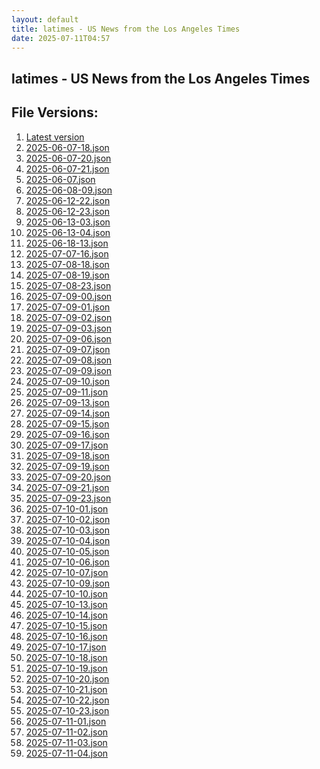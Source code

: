 ```yaml
---
layout: default
title: latimes - US News from the Los Angeles Times
date: 2025-07-11T04:57
---
```


## latimes - US News from the Los Angeles Times

<div id="data-chart"></div>
<div id="data-table"></div>
<script>
document.addEventListener('DOMContentLoaded', function(){
  document.getElementById('data-table').textContent = 'This source isn't supported for tables yet.';
});
</script>

## File Versions:
1. [Latest version](./latest.json)
2. [2025-06-07-18.json](./2025-06-07-18.json)
3. [2025-06-07-20.json](./2025-06-07-20.json)
4. [2025-06-07-21.json](./2025-06-07-21.json)
5. [2025-06-07.json](./2025-06-07.json)
6. [2025-06-08-09.json](./2025-06-08-09.json)
7. [2025-06-12-22.json](./2025-06-12-22.json)
8. [2025-06-12-23.json](./2025-06-12-23.json)
9. [2025-06-13-03.json](./2025-06-13-03.json)
10. [2025-06-13-04.json](./2025-06-13-04.json)
11. [2025-06-18-13.json](./2025-06-18-13.json)
12. [2025-07-07-16.json](./2025-07-07-16.json)
13. [2025-07-08-18.json](./2025-07-08-18.json)
14. [2025-07-08-19.json](./2025-07-08-19.json)
15. [2025-07-08-23.json](./2025-07-08-23.json)
16. [2025-07-09-00.json](./2025-07-09-00.json)
17. [2025-07-09-01.json](./2025-07-09-01.json)
18. [2025-07-09-02.json](./2025-07-09-02.json)
19. [2025-07-09-03.json](./2025-07-09-03.json)
20. [2025-07-09-06.json](./2025-07-09-06.json)
21. [2025-07-09-07.json](./2025-07-09-07.json)
22. [2025-07-09-08.json](./2025-07-09-08.json)
23. [2025-07-09-09.json](./2025-07-09-09.json)
24. [2025-07-09-10.json](./2025-07-09-10.json)
25. [2025-07-09-11.json](./2025-07-09-11.json)
26. [2025-07-09-13.json](./2025-07-09-13.json)
27. [2025-07-09-14.json](./2025-07-09-14.json)
28. [2025-07-09-15.json](./2025-07-09-15.json)
29. [2025-07-09-16.json](./2025-07-09-16.json)
30. [2025-07-09-17.json](./2025-07-09-17.json)
31. [2025-07-09-18.json](./2025-07-09-18.json)
32. [2025-07-09-19.json](./2025-07-09-19.json)
33. [2025-07-09-20.json](./2025-07-09-20.json)
34. [2025-07-09-21.json](./2025-07-09-21.json)
35. [2025-07-09-23.json](./2025-07-09-23.json)
36. [2025-07-10-01.json](./2025-07-10-01.json)
37. [2025-07-10-02.json](./2025-07-10-02.json)
38. [2025-07-10-03.json](./2025-07-10-03.json)
39. [2025-07-10-04.json](./2025-07-10-04.json)
40. [2025-07-10-05.json](./2025-07-10-05.json)
41. [2025-07-10-06.json](./2025-07-10-06.json)
42. [2025-07-10-07.json](./2025-07-10-07.json)
43. [2025-07-10-09.json](./2025-07-10-09.json)
44. [2025-07-10-10.json](./2025-07-10-10.json)
45. [2025-07-10-13.json](./2025-07-10-13.json)
46. [2025-07-10-14.json](./2025-07-10-14.json)
47. [2025-07-10-15.json](./2025-07-10-15.json)
48. [2025-07-10-16.json](./2025-07-10-16.json)
49. [2025-07-10-17.json](./2025-07-10-17.json)
50. [2025-07-10-18.json](./2025-07-10-18.json)
51. [2025-07-10-19.json](./2025-07-10-19.json)
52. [2025-07-10-20.json](./2025-07-10-20.json)
53. [2025-07-10-21.json](./2025-07-10-21.json)
54. [2025-07-10-22.json](./2025-07-10-22.json)
55. [2025-07-10-23.json](./2025-07-10-23.json)
56. [2025-07-11-01.json](./2025-07-11-01.json)
57. [2025-07-11-02.json](./2025-07-11-02.json)
58. [2025-07-11-03.json](./2025-07-11-03.json)
59. [2025-07-11-04.json](./2025-07-11-04.json)
